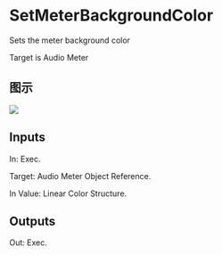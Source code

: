 # SetMeterBackgroundColor

Sets the meter background color

Target is Audio Meter

## 图示

![]($-20221218-17550111.png)

## Inputs

In: Exec.

Target: Audio Meter Object Reference.

In Value: Linear Color Structure.  

## Outputs

Out: Exec.

